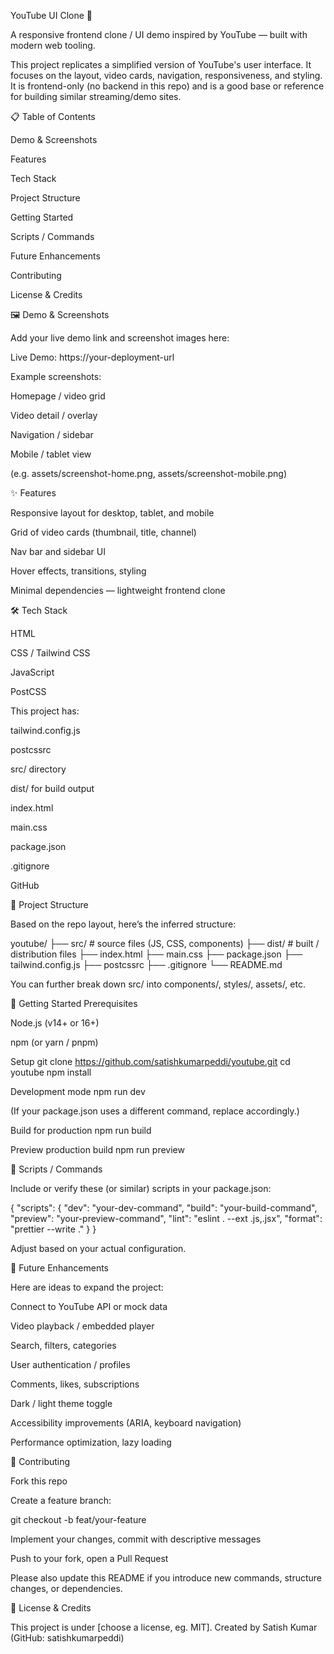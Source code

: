 YouTube UI Clone 🎥

A responsive frontend clone / UI demo inspired by YouTube — built with modern web tooling.

This project replicates a simplified version of YouTube's user interface. It focuses on the layout, video cards, navigation, responsiveness, and styling. It is frontend-only (no backend in this repo) and is a good base or reference for building similar streaming/demo sites.

📋 Table of Contents

Demo & Screenshots

Features

Tech Stack

Project Structure

Getting Started

Scripts / Commands

Future Enhancements

Contributing

License & Credits

🖼️ Demo & Screenshots

Add your live demo link and screenshot images here:

Live Demo: https://your-deployment-url

Example screenshots:

Homepage / video grid

Video detail / overlay

Navigation / sidebar

Mobile / tablet view

(e.g. assets/screenshot-home.png, assets/screenshot-mobile.png)

✨ Features

Responsive layout for desktop, tablet, and mobile

Grid of video cards (thumbnail, title, channel)

Nav bar and sidebar UI

Hover effects, transitions, styling

Minimal dependencies — lightweight frontend clone

🛠 Tech Stack

HTML

CSS / Tailwind CSS

JavaScript

PostCSS

This project has:

tailwind.config.js

postcssrc

src/ directory

dist/ for build output

index.html

main.css

package.json

.gitignore

GitHub

📂 Project Structure

Based on the repo layout, here’s the inferred structure:

youtube/
├── src/               # source files (JS, CSS, components)
├── dist/              # built / distribution files
├── index.html
├── main.css
├── package.json
├── tailwind.config.js
├── postcssrc
├── .gitignore
└── README.md


You can further break down src/ into components/, styles/, assets/, etc.

🚀 Getting Started
Prerequisites

Node.js (v14+ or 16+)

npm (or yarn / pnpm)

Setup
git clone https://github.com/satishkumarpeddi/youtube.git
cd youtube
npm install

Development mode
npm run dev


(If your package.json uses a different command, replace accordingly.)

Build for production
npm run build

Preview production build
npm run preview

🧰 Scripts / Commands

Include or verify these (or similar) scripts in your package.json:

{
  "scripts": {
    "dev": "your-dev-command",
    "build": "your-build-command",
    "preview": "your-preview-command",
    "lint": "eslint . --ext .js,.jsx",
    "format": "prettier --write ."
  }
}


Adjust based on your actual configuration.

🔮 Future Enhancements

Here are ideas to expand the project:

Connect to YouTube API or mock data

Video playback / embedded player

Search, filters, categories

User authentication / profiles

Comments, likes, subscriptions

Dark / light theme toggle

Accessibility improvements (ARIA, keyboard navigation)

Performance optimization, lazy loading

🤝 Contributing

Fork this repo

Create a feature branch:

git checkout -b feat/your-feature


Implement your changes, commit with descriptive messages

Push to your fork, open a Pull Request

Please also update this README if you introduce new commands, structure changes, or dependencies.

📄 License & Credits

This project is under [choose a license, eg. MIT].
Created by Satish Kumar (GitHub: satishkumarpeddi)

